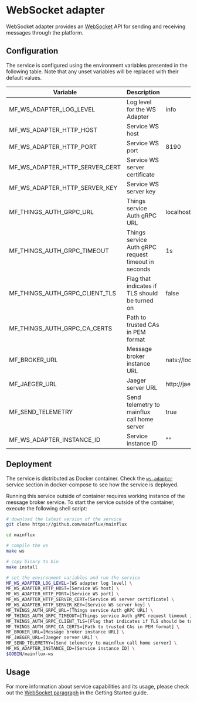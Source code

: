 # WebSocket adapter

WebSocket adapter provides an [WebSocket](https://en.wikipedia.org/wiki/WebSocket#:~:text=WebSocket%20is%20a%20computer%20communications,protocol%20is%20known%20as%20WebSockets.) API for sending and receiving messages through the platform.

## Configuration

The service is configured using the environment variables presented in the
following table. Note that any unset variables will be replaced with their
default values.

| Variable                       | Description                                         | Default                        |
| ------------------------------ | --------------------------------------------------- | ------------------------------ |
| MF_WS_ADAPTER_LOG_LEVEL        | Log level for the WS Adapter                        | info                           |
| MF_WS_ADAPTER_HTTP_HOST        | Service WS host                                     |                                |
| MF_WS_ADAPTER_HTTP_PORT        | Service WS port                                     | 8190                           |
| MF_WS_ADAPTER_HTTP_SERVER_CERT | Service WS server certificate                       |                                |
| MF_WS_ADAPTER_HTTP_SERVER_KEY  | Service WS server key                               |                                |
| MF_THINGS_AUTH_GRPC_URL        | Things service Auth gRPC URL                        | localhost:7000                 |
| MF_THINGS_AUTH_GRPC_TIMEOUT    | Things service Auth gRPC request timeout in seconds | 1s                             |
| MF_THINGS_AUTH_GRPC_CLIENT_TLS | Flag that indicates if TLS should be turned on      | false                          |
| MF_THINGS_AUTH_GRPC_CA_CERTS   | Path to trusted CAs in PEM format                   |                                |
| MF_BROKER_URL                  | Message broker instance URL                         | nats://localhost:4222          |
| MF_JAEGER_URL                  | Jaeger server URL                                   | http://jaeger:14268/api/traces |
| MF_SEND_TELEMETRY              | Send telemetry to mainflux call home server         | true                           |
| MF_WS_ADAPTER_INSTANCE_ID      | Service instance ID                                 | ""                             |

## Deployment

The service is distributed as Docker container. Check the [`ws-adapter`](https://github.com/mainflux/mainflux/blob/master/docker/docker-compose.yml#L350-L368) service section in docker-compose to see how the service is deployed.

Running this service outside of container requires working instance of the message broker service.
To start the service outside of the container, execute the following shell script:

```bash
# download the latest version of the service
git clone https://github.com/mainflux/mainflux

cd mainflux

# compile the ws
make ws

# copy binary to bin
make install

# set the environment variables and run the service
MF_WS_ADAPTER_LOG_LEVEL=[WS adapter log level] \
MF_WS_ADAPTER_HTTP_HOST=[Service WS host] \
MF_WS_ADAPTER_HTTP_PORT=[Service WS port] \
MF_WS_ADAPTER_HTTP_SERVER_CERT=[Service WS server certificate] \
MF_WS_ADAPTER_HTTP_SERVER_KEY=[Service WS server key] \
MF_THINGS_AUTH_GRPC_URL=[Things service Auth gRPC URL] \
MF_THINGS_AUTH_GRPC_TIMEOUT=[Things service Auth gRPC request timeout in seconds] \
MF_THINGS_AUTH_GRPC_CLIENT_TLS=[Flag that indicates if TLS should be turned on] \
MF_THINGS_AUTH_GRPC_CA_CERTS=[Path to trusted CAs in PEM format] \
MF_BROKER_URL=[Message broker instance URL] \
MF_JAEGER_URL=[Jaeger server URL] \
MF_SEND_TELEMETRY=[Send telemetry to mainflux call home server] \
MF_WS_ADAPTER_INSTANCE_ID=[Service instance ID] \
$GOBIN/mainflux-ws
```

## Usage

For more information about service capabilities and its usage, please check out
the [WebSocket paragraph](https://mainflux.readthedocs.io/en/latest/messaging/#websocket) in the Getting Started guide.
